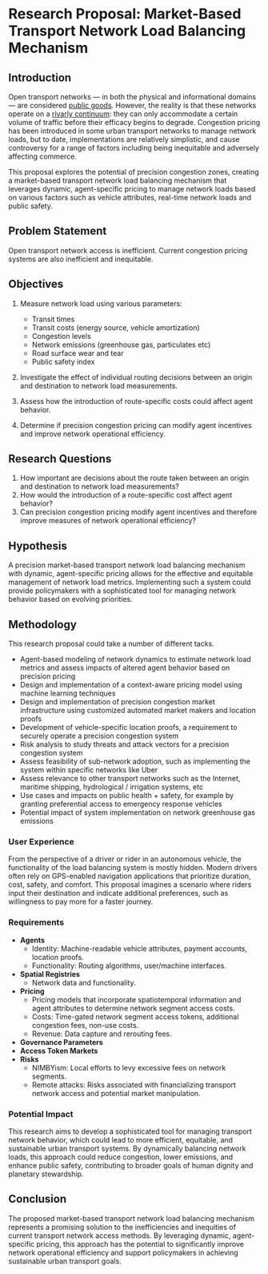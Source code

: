 # Research Proposal: Market-Based Transport Network Load Balancing Mechanism

## Introduction

Open transport networks — in both the physical and informational domains — are considered [public goods](https://en.wikipedia.org/wiki/Public_good_(economics)). However, the reality is that these networks operate on a [rivarly continuum](https://en.wikipedia.org/wiki/Rivalry_(economics)): they can only accommodate a certain volume of traffic before their efficacy begins to degrade. Congestion pricing has been introduced in some urban transport networks to manage network loads, but to date, implementations are relatively simplistic, and cause controversy for a range of factors including being inequitable and adversely affecting commerce.


This proposal explores the potential of precision congestion zones, creating a market-based transport network load balancing mechanism that leverages dynamic, agent-specific pricing to manage network loads based on various factors such as vehicle attributes, real-time network loads and public safety.

## Problem Statement

Open transport network access is inefficient. Current congestion pricing systems are also inefficient and inequitable. 

## Objectives

1. Measure network load using various parameters:
    - Transit times
    - Transit costs (energy source, vehicle amortization)
    - Congestion levels
    - Network emissions (greenhouse gas, particulates etc)
    - Road surface wear and tear
    - Public safety index

2. Investigate the effect of individual routing decisions between an origin and destination to network load measurements.

3. Assess how the introduction of route-specific costs could affect agent behavior.

4. Determine if precision congestion pricing can modify agent incentives and improve network operational efficiency.

## Research Questions

1. How important are decisions about the route taken between an origin and destination to network load measurements?
2. How would the introduction of a route-specific cost affect agent behavior?
3. Can precision congestion pricing modify agent incentives and therefore improve measures of network operational efficiency?

## Hypothesis

A precision market-based transport network load balancing mechanism with dynamic, agent-specific pricing allows for the effective and equitable management of network load metrics. Implementing such a system could provide policymakers with a sophisticated tool for managing network behavior based on evolving priorities.

## Methodology

This research proposal could take a number of different tacks.
- Agent-based modeling of network dynamics to estimate network load metrics and assess impacts of altered agent behavior based on precision pricing
- Design and implementation of a context-aware pricing model using machine learning techniques
- Design and implementation of precision congestion market infrastructure using customized automated market makers and location proofs
- Development of vehicle-specific location proofs, a requirement to securely operate a precision congestion system
- Risk analysis to study threats and attack vectors for a precision congestion system
- Assess feasibility of sub-network adoption, such as implementing the system within specific networks like Uber
- Assess relevance to other transport networks such as the Internet, maritime shipping, hydrological / irrigation systems, etc
- Use cases and impacts on public health + safety, for example by granting preferential access to emergency response vehicles
- Potential impact of system implementation on network greenhouse gas emissions

### User Experience

From the perspective of a driver or rider in an autonomous vehicle, the functionality of the load balancing system is mostly hidden. Modern drivers often rely on GPS-enabled navigation applications that prioritize duration, cost, safety, and comfort. This proposal imagines a scenario where riders input their destination and indicate additional preferences, such as willingness to pay more for a faster journey.

### Requirements

- **Agents**
    - Identity: Machine-readable vehicle attributes, payment accounts, location proofs.
    - Functionality: Routing algorithms, user/machine interfaces.
- **Spatial Registries**
    - Network data and functionality.
- **Pricing**
    - Pricing models that incorporate spatiotemporal information and agent attributes to determine network segment access costs.
    - Costs: Time-gated network segment access tokens, additional congestion fees, non-use costs.
    - Revenue: Data capture and rerouting fees.
- **Governance Parameters**
- **Access Token Markets**
- **Risks**
    - NIMBYism: Local efforts to levy excessive fees on network segments.
    - Remote attacks: Risks associated with financializing transport network access and potential market manipulation.

### Potential Impact

This research aims to develop a sophisticated tool for managing transport network behavior, which could lead to more efficient, equitable, and sustainable urban transport systems. By dynamically balancing network loads, this approach could reduce congestion, lower emissions, and enhance public safety, contributing to broader goals of human dignity and planetary stewardship.

## Conclusion

The proposed market-based transport network load balancing mechanism represents a promising solution to the inefficiencies and inequities of current transport network access methods. By leveraging dynamic, agent-specific pricing, this approach has the potential to significantly improve network operational efficiency and support policymakers in achieving sustainable urban transport goals.